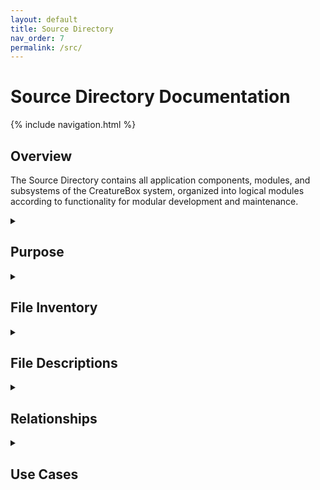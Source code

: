 ```yaml
---
layout: default
title: Source Directory
nav_order: 7
permalink: /src/
---
```


# Source Directory Documentation

{% include navigation.html %}

## Overview

The Source Directory contains all application components, modules, and subsystems of the CreatureBox system, organized into logical modules according to functionality for modular development and maintenance.

<details id="purpose">
<summary><h2>Purpose</h2></summary>
<div markdown="1">

The `src` directory is the primary source code container for the CreatureBox system, housing all application components, modules, and subsystems. This directory:

- Organizes the codebase into logical modules according to functionality
- Creates a clear separation of concerns
- Enables modular development and testing
- Implements a structured architecture that divides the system into:
  * Configuration management
  * Power control
  * Software utilities
  * Web interface components

This structure allows for independent development, testing, and maintenance of each subsystem while ensuring they work together cohesively.

</div>
</details>

<details id="file-inventory">
<summary><h2>File Inventory</h2></summary>
<div markdown="1">

| Filename | Type | Size | Description |
|----------|------|------|-------------|
| (No files directly in src directory) | - | - | - |

**Subdirectories:**

| Subdirectory | Description |
|--------------|-------------|
| config/ | System configuration files and parameters |
| power/ | Power management scripts and utilities |
| software/ | Core operational scripts and utilities |
| web/ | Web interface and API components |

</div>
</details>

<details id="file-descriptions">
<summary><h2>File Descriptions</h2></summary>
<div markdown="1">

The src directory contains no files directly; it serves as a container for subdirectories.

### config/
- **Purpose**: Contains configuration files for various system components
- **Key Files**:
  * camera_settings.csv: Camera configuration parameters
  * controls.txt: System control settings
  * schedule_settings.csv: Automated schedule configuration
- See [Configuration Module](./core-components/configuration.md) for detailed information

### power/
- **Purpose**: Manages power-related operations for field deployments
- **Key Files**:
  * low_in_one.sh: Combined low power mode script
  * lowpower.sh: Basic low power mode
  * powerup_wifi.sh: Re-enable WiFi after power saving
- See [Power Management](./core-components/power-management.md) for detailed information

### software/
- **Purpose**: Contains core operational scripts for system functionality
- **Key Files**:
  * Various .py files for system operations (Attract_On.py, Take_Photo.py, etc.)
  * scripts/ subdirectory with additional utility scripts
- See [Software Module](./core-components/software-module.md) for detailed information

### web/
- **Purpose**: Implements the web interface and API for system control
- **Key Files**:
  * app.py: Flask application entry point
  * Various subdirectories for routes, services, utilities, etc.
- See [Web Interface](./web-interface.md) for detailed information

</div>
</details>

<details id="relationships">
<summary><h2>Relationships</h2></summary>
<div markdown="1">

- **Related To**:
  * [Deployment](./deployment.md): Deployment configurations use source code
  * [Root Directory](./root.md): Installation scripts reference source code
- **Depends On**:
  * External Python libraries (specified in requirements.txt)
  * System services and hardware
- **Used By**:
  * End users through web interface
  * System administrators
  * Deployment scripts

</div>
</details>

<details id="use-cases">
<summary><h2>Use Cases</h2></summary>
<div markdown="1">

1. **Modular System Development**:
   - **Description**: The src directory structure enables modular development of different system components.
   - **Example**:
     ```
     # Development of a new feature can be isolated to appropriate module
     # For example, adding a new camera feature:
     
     # 1. Update configuration
     # Edit src/config/camera_settings.csv to add new setting
     
     # 2. Implement camera functionality
     # Edit src/software/Take_Photo.py to support new feature
     
     # 3. Add web API support
     # Edit src/web/routes/camera.py to expose feature through API
     
     # 4. Add tests
     # Create test in src/web/tests/test_routes.py for new API endpoint
     ```
     This modular approach allows for clear organization and separation of concerns.

2. **System Deployment**:
   - **Description**: The src directory structure supports clean deployment processes.
   - **Example**:
     ```bash
     # Deployment script can target specific components
     deploy_creaturebox() {
       # Copy source code
       cp -r src/ /opt/creaturebox/
       
       # Configure services
       cp deployment/creaturebox.service /etc/systemd/system/
       
       # Install dependencies
       pip install -r requirements.txt
       
       # Start services
       systemctl daemon-reload
       systemctl enable creaturebox.service
       systemctl start creaturebox.service
     }
     ```

3. **Component Integration**:
   - **Description**: The src directory organizes code to enable clean integration between components.
   - **Example**:
     ```python
     # Web interface calling software utilities:
     from src.software.Take_Photo import capture_photo
     from src.config.camera_settings import get_camera_settings
     
     def api_capture_photo():
         # Get configuration
         settings = get_camera_settings()
         
         # Execute photo capture
         result = capture_photo(settings)
         
         return result
     ```
     This organization allows different components to work together while maintaining separation.

4. **System Maintenance and Updates**:
   - **Description**: The src structure allows targeted updates to specific components.
   - **Example**:
     ```bash
     # Update just the web interface without affecting other components
     update_web_interface() {
       # Stop service
       systemctl stop creaturebox.service
       
       # Backup current version
       cp -r /opt/creaturebox/src/web /opt/creaturebox/src/web.bak
       
       # Install new version
       cp -r src/web/ /opt/creaturebox/src/
       
       # Restart service
       systemctl start creaturebox.service
       
       # Verify update
       curl http://localhost:5000/api/system/status
     }
     ```

</div>
</details>
